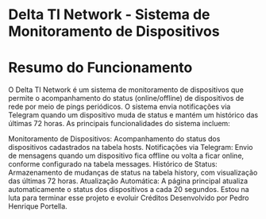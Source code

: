 # Delta TI Network - Sistema de Monitoramento de Dispositivos

# Resumo do Funcionamento

O Delta TI Network é um sistema de monitoramento de dispositivos que permite o acompanhamento do status (online/offline) de dispositivos de rede por meio de pings periódicos. O sistema envia notificações via Telegram quando um dispositivo muda de status e mantém um histórico das últimas 72 horas. As principais funcionalidades do sistema incluem:

Monitoramento de Dispositivos: Acompanhamento do status dos dispositivos cadastrados na tabela hosts.
Notificações via Telegram: Envio de mensagens quando um dispositivo fica offline ou volta a ficar online, conforme configurado na tabela messages.
Histórico de Status: Armazenamento de mudanças de status na tabela history, com visualização das últimas 72 horas.
Atualização Automática: A página principal atualiza automaticamente o status dos dispositivos a cada 20 segundos.
Estou na luta para terminar esse projeto e evoluir
Créditos
Desenvolvido por Pedro Henrique Portella.
